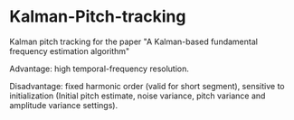 # Kalman-Pitch-tracking
Kalman pitch tracking for the paper "A Kalman-based fundamental frequency estimation algorithm"


Advantage: high temporal-frequency resolution.


Disadvantage: fixed harmonic order (valid for short segment), sensitive to initialization (Initial pitch estimate, noise variance, pitch variance and amplitude variance settings).

